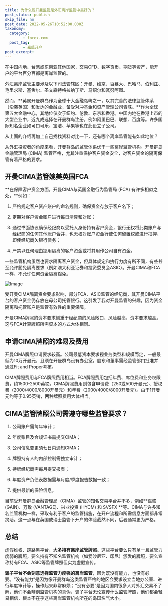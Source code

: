 ```yaml
---
title: 为什么说开曼监管是外汇离岸监管中最好的？
post_status: publish
skip_file: no
post_date: 2022-05-26T10:52:00.000Z
taxonomy:
  category:
        - forex-com
  post_tag:
        - 嘉盛开户
post_excerpt: 
---
```

在中国内地、台湾或东南亚其他国家，交易CFD、数字货币、期货等资产，能开户的平台百分百都是离岸监管的。

外汇离岸监管主要涉及以下司法管辖区：开曼、维京、百慕大、巴哈马、伯利兹、毛里求斯、塞舌尔、圣文森特格拉纳丁斯、马绍尔和瓦努阿图。

然而，**英属开曼群岛作为全球十大金融岛屿之一，以其完善的法律监管体系（沿袭英国）和发达的金融业，备受对冲基金和资产管理公司青睐。**作为全球第五大金融中心，其地位仅次于纽约、伦敦、东京和香港。中国内地在香港上市的大型企业中，近九成选择在开曼群岛注册，例如阿里巴巴、联想、百度等。许多国际知名企业如可口可乐、宝洁、苹果等也在此设立子公司。

从上面的介绍再加上自己找找资料对比一下，还有哪个离岸监管能有如此地位？

从外汇投资者的角度来看，开曼群岛的监管体系优于一些离岸监管机构。开曼群岛金融管理局 (CIMA) 监管严格，尤其注重保护客户资金安全，对客户资金的隔离保管有着严格的要求。

## 开曼CIMA监管媲美英国FCA

**在保障客户资金方面，开曼CIMA与英国金融行为监管局 (FCA) 有许多相似之处，**例如：

1. 严格规定客户资产账户的命名规则，确保资金存放于客户名下；

1. 定期对客户资金账户进行每日清算和对账；

1. 通过书面协议确保经纪商以受托人身份持有客户资金，银行无权将此类账户与经纪商的任何其他账户合并，也无权对账户资金行使任何留置权或进行扣押，即使经纪商欠银行债务；

1. 严禁以任何理由挪用隔离的客户资金或将其用作公司自有资金。

一些监管机构虽然也要求隔离客户资金，但具体规定和执行力度有所不同，有些甚至允许豁免隔离要求（例如澳大利亚证券和投资委员会ASIC）。开曼CIMA和FCA一样，不允许任何资金隔离豁免。

![Image](https://prod-files-secure.s3.us-west-2.amazonaws.com/39ed1227-6d7d-4570-be36-9ccd4a2c4241/bd849744-3fcb-4a37-8312-357962c8f065/image.png?X-Amz-Algorithm=AWS4-HMAC-SHA256&X-Amz-Content-Sha256=UNSIGNED-PAYLOAD&X-Amz-Credential=ASIAZI2LB4666EWVRDVN%2F20251020%2Fus-west-2%2Fs3%2Faws4_request&X-Amz-Date=20251020T101325Z&X-Amz-Expires=3600&X-Amz-Security-Token=IQoJb3JpZ2luX2VjED8aCXVzLXdlc3QtMiJIMEYCIQDUxojRM4vaex74EfCkwCJwwRUtpztGGM5cTpXir0sKIgIhAIyTcc2mxbUyEGcDUghAC4JMNhbk8YfKyBNPdouEKq12KogECOj%2F%2F%2F%2F%2F%2F%2F%2F%2F%2FwEQABoMNjM3NDIzMTgzODA1IgzuzWnRWSSxxoDJp1Iq3APPTBfrn%2BfWbToAmHb8JKGn7nP33nLCrt6giNWLIxhMKSqSZh40CvjDqGIz6oZ4aBTbtgjFoKc5lXHV%2BZSnTbTe10hnxcTb%2B65X6AhIbdQyGmOn67QLxKHwc%2FEfLs0xc4OeqDi99RkagXq8Jb3tF1d4z2LXBkAdRnZCuif6C88UdxFOnWQ8I2lwhe8yri%2FbM5JzsEScumNkMfIX2TdFYFbaB%2FgIC79Bk4rEpZTqt6hBriaTsI8XOw%2FX9R5mIfnrOSDwuqgTea8t2cD4B6enHRvTVdsOg%2F4%2Bz8oUm0N0qfEbbsUF21wOkY4zuRQS8zutdrg%2FTOwfmUqGtdjjqVFfM5c0rI5gj93uuINow7tjFOnY3mazb34w2UuAlkI134yhbB6bSIRNCWQ6hCIgV94WiM9E9Bq4Fe1Vx4LusdN1OHvSruq66HC%2BB7GuQZmEQn9qdHiy8nH8zEmIlN6A0GA8OfG4QED3uW2yiih3%2Byb3kHzQOa9W%2BpLFzTpmZhW5SItk9VAf2yeQT%2BHR0SwHBM2LACEYa%2F77mwVhsLE8IHE08JF2vLyY45pjxY%2FTn8XLvWT9TphX0WpBgVs9Hf5%2FVQZZTtrTfb2wSpYbS7mRqIuoA6Rb50HD%2BO08zDBlUpWenjC4t9fHBjqkAd6sKjz%2FQuO%2FomkVTD5tNUGJBFiv7updNwjsx0luXWos6Necpj0wQJYU5r9SrIKtDZcT8Mq4JHcSZKjGnQKb%2BSaQ7Sk4z75naDmzut9TDeFjlDFyxEIlm8ih4eAcVlDiWQpc8HrW1MfPQCfOxW8stcPC4afLwwwvae3Ud%2BYzbV%2BecDA4u6IJsi8utMwBPpUAAheHHIRYYRDJFQinyblXCmu6%2FHp8&X-Amz-Signature=0d42f15cf5260137c5f5cfb7563224c0dbd90e9d028f6eab4bcee4f992c1944e&X-Amz-SignedHeaders=host&x-amz-checksum-mode=ENABLED&x-id=GetObject)

受开曼CIMA隔离资金要求影响，部分FCA、ASIC监管的经纪商，其开曼CIMA平台的客户资金仍存放在母公司托管银行。这引发了我对开曼监管的兴趣，因为资金隔离和托管账户是监管有效性的重要保障。

开曼CIMA牌照的资本要求侧重于经纪商的风险敞口，风险越高，资本要求越高。这与FCA计算牌照所需资本的方式大体相同。

## **申请CIMA牌照的难易及费用**

开曼CIMA牌照申请要求较高。公司最低资本要求视业务类型和规模而定，一般最低为10万开曼元，且须在开曼群岛设有办公室，股东和董事需经监管部门批准并通过Fit and Proper考核。

CIMA牌照费用与FCA牌照费用相当。FCA牌照费用包括年费、席位费和业务权限费，约1500-2500英镑。CIMA牌照费用则包含申请费（250或500开曼元）、授权费（2000/4000/8000开曼元）和年费（2000/4000/8000开曼元）。由于1开曼元约等于0.95英镑，两种牌照费用大体相当。

## CIMA监管牌照公司需遵守哪些监管要求？

1. 公司账户需每年审计；

1. 年度账目及合规证书需提交CIMA；

1. 公司信息变更须七日内通知CIMA；

1. 牌照持有人的内部控制需独立审计；

1. 持牌经纪商需每月提交报表；

1. 年度资产负债表数据需与月度/季度报告数据一致；

1. 提供最新的保险信息。

目前受开曼群岛金融管理局（CIMA）监管的知名交易平台并不多，例如**嘉盛 (GAIN)、万致 (VANTAGE)、兴业投资 (HYCM) 和 SVSFX **等。CIMA与许多知名监管机构一样，采取有利于客户的监管措施，在开户流程和所需信息方面都非常灵活。这一点与在英国或瑞士监管下开户的体验截然不同，后者通常更为严格。

## 总结

虚假维权、跑路黑平台，**大多持有离岸监管牌照**。这些平台要么只有单一且监管力度弱的牌照，要么持有不知名监管机构（如爱沙尼亚、印尼）颁发的牌照，要么宣称持有FCA、ASIC等监管牌照但实为虚假宣传。

**骗子平台不会刻意选择监管力度强的离岸监管**，因为既没有能力，也没有必要。“没有能力”是因为像开曼群岛这类监管严格的地区会要求设立当地办公室、进行年度审计等，操作起来非常麻烦；“没有必要”是因为国内很多人对外汇交易不了解，他们不会辨别监管机构的真伪，骗子平台无论宣传什么监管牌照，他们都会轻易相信，根本不在乎这些离岸监管机构所在的岛国名气大小。